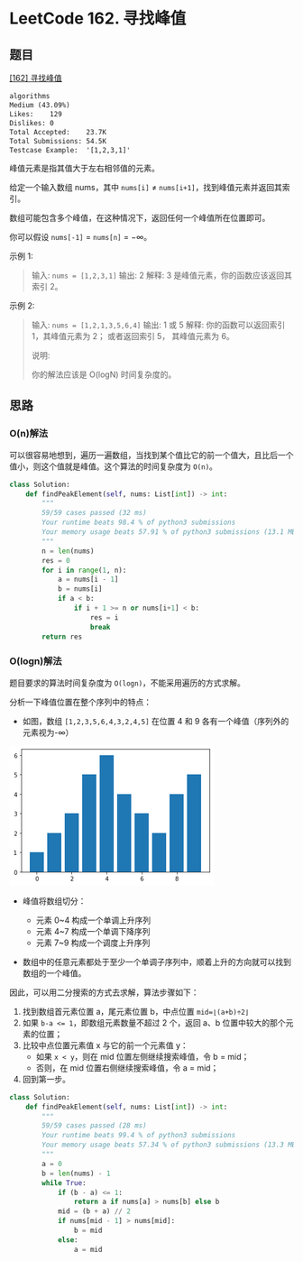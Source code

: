 # LeetCode 162. 寻找峰值

## 题目

[[162] 寻找峰值](https://leetcode-cn.com/problems/find-peak-element/description/)

```shell
algorithms
Medium (43.09%)
Likes:    129
Dislikes: 0
Total Accepted:    23.7K
Total Submissions: 54.5K
Testcase Example:  '[1,2,3,1]'
```

峰值元素是指其值大于左右相邻值的元素。

给定一个输入数组 nums，其中 `nums[i]` $\ne$ `nums[i+1]`，找到峰值元素并返回其索引。

数组可能包含多个峰值，在这种情况下，返回任何一个峰值所在位置即可。

你可以假设 `nums[-1]` = `nums[n]` = $-\infty$。

示例 1:

> 输入: `nums = [1,2,3,1]`
> 输出: 2
> 解释: 3 是峰值元素，你的函数应该返回其索引 2。

示例 2:

> 输入: `nums = [1,2,1,3,5,6,4]`
> 输出: 1 或 5
> 解释: 你的函数可以返回索引 1，其峰值元素为 2；
> 或者返回索引 5， 其峰值元素为 6。
>
>
> 说明:
>
> 你的解法应该是 O(logN) 时间复杂度的。

## 思路

### O(n)解法

可以很容易地想到，遍历一遍数组，当找到某个值比它的前一个值大，且比后一个值小，则这个值就是峰值。这个算法的时间复杂度为 `O(n)`。

```python
class Solution:
    def findPeakElement(self, nums: List[int]) -> int:
        """
        59/59 cases passed (32 ms)
        Your runtime beats 98.4 % of python3 submissions
        Your memory usage beats 57.91 % of python3 submissions (13.1 MB)
        """
        n = len(nums)
        res = 0
        for i in range(1, n):
            a = nums[i - 1]
            b = nums[i]
            if a < b:
                if i + 1 >= n or nums[i+1] < b:
                    res = i
                    break
        return res
```

### O(logn)解法

题目要求的算法时间复杂度为 `O(logn)`，不能采用遍历的方式求解。

分析一下峰值位置在整个序列中的特点：

- 如图，数组 `[1,2,3,5,6,4,3,2,4,5]` 在位置 4 和 9 各有一个峰值（序列外的元素视为-∞）

![165-1](./.assets/165-1.png)

- 峰值将数组切分：
  - 元素 0~4 构成一个单调上升序列
  - 元素 4~7 构成一个单调下降序列
  - 元素 7~9 构成一个调度上升序列

- 数组中的任意元素都处于至少一个单调子序列中，顺着上升的方向就可以找到数组的一个峰值。

因此，可以用二分搜索的方式去求解，算法步骤如下：

1. 找到数组首元素位置 a，尾元素位置 b，中点位置 `mid=⌊(a+b)÷2⌋`
2. 如果 `b-a <= 1`，即数组元素数量不超过 2 个，返回 a、b 位置中较大的那个元素的位置；
3. 比较中点位置元素值 x 与它的前一个元素值 y：
   - 如果 `x < y`，则在 mid 位置左侧继续搜索峰值，令 b = mid；
   - 否则，在 mid 位置右侧继续搜索峰值，令 a = mid；
4. 回到第一步。

```python
class Solution:
    def findPeakElement(self, nums: List[int]) -> int:
        """
        59/59 cases passed (28 ms)
        Your runtime beats 99.4 % of python3 submissions
        Your memory usage beats 57.34 % of python3 submissions (13.3 MB)
        """
        a = 0
        b = len(nums) - 1
        while True:
            if (b - a) <= 1:
                return a if nums[a] > nums[b] else b
            mid = (b + a) // 2
            if nums[mid - 1] > nums[mid]:
                b = mid
            else:
                a = mid
```
